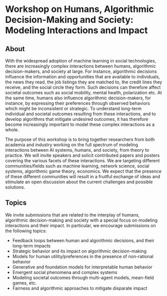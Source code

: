 # Workshop on Humans, Algorithmic Decision-Making and Society: Modeling Interactions and Impact

## About

With the widespread adoption of machine learning in social technologies, there are increasingly complex interactions between humans, algorithmic decision-makers, and society at large. For instance, algorithmic decisions influence the information and opportunities that are available to individuals, the news they read, the job listings they are matched to, the credit lines they receive, and the social circle they form. Such decisions can therefore affect societal outcomes such as social mobility, mental health, polarization etc. At the same time, humans also influence algorithmic decision-makers, for instance, by expressing their preferences through observed behaviors which might be inconsistent or strategic. To understand long-term individual and societal outcomes resulting from these interactions, and to develop algorithms that mitigate undesired outcomes, it has therefore become increasingly important to model these complex interactions as a whole.

The purpose of this workshop is to bring together researchers from both academia and industry working on the full spectrum of modeling interactions between AI systems, humans, and society, from theory to practice. We will invite speakers and solicit contributed papers and posters covering the various facets of these interactions. We are targeting different communities/fields such as machine learning, network science, social systems, algorithmic game theory, economics. We expect that the presence of these different communities will result in a fruitful exchange of ideas and stimulate an open discussion about the current challenges and possible solutions.

## Topics

We invite submissions that are related to the interplay of humans, algorithmic decision-making and society with a special focus on modeling interactions and their impact. In particular, we encourage submissions on the following topics:

- Feedback loops between human and algorithmic decisions, and their long-term impacts
- Strategic behavior and its impact on algorithmic decision-making
- Models for human utility/preferences in the presence of non-rational behavior
- Generative and foundation models for interpretable human behavior
- Emergent social phenomena and complex systems
- Modeling societal outcomes through multi-agent models, mean-field games, etc.
- Fairness and algorithmic approaches to mitigate disparate impact 
